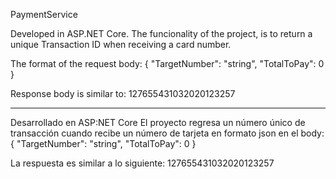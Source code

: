 PaymentService

Developed in ASP.NET Core.
The funcionality of the project, is to return a unique Transaction ID when receiving a card number.

The format of the request body:
{
  "TargetNumber": "string",
  "TotalToPay": 0
}

Response body is similar to:
127655431032020123257

_________________

Desarrollado en ASP:NET Core
El proyecto regresa un número único de transacción cuando recibe un número de tarjeta en formato json en el body:
{
  "TargetNumber": "string",
  "TotalToPay": 0
}

La respuesta es similar a lo siguiente:
127655431032020123257





